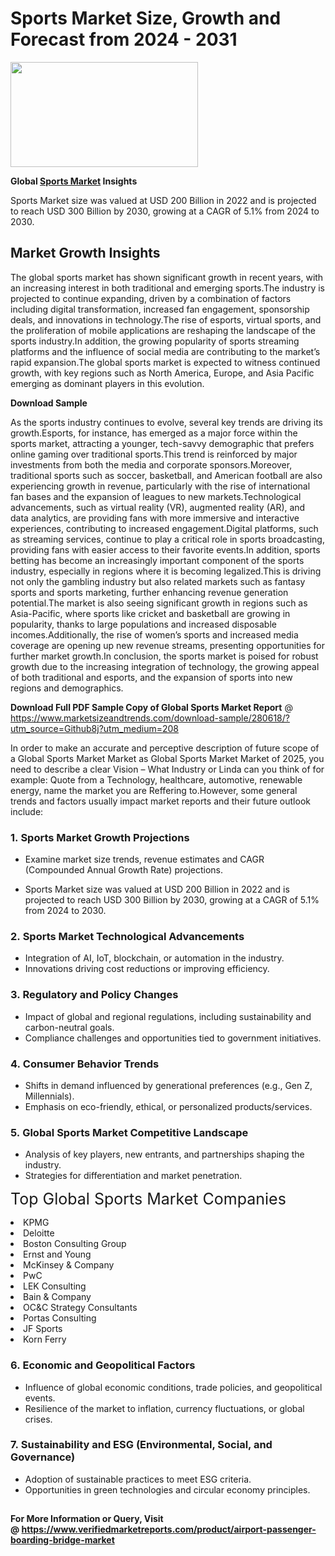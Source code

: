<H1>Sports Market Size, Growth and Forecast from 2024 - 2031</H1><img class="aligncenter size-medium wp-image-584254" src="https://thirdeyenews.in/wp-content/uploads/2024/09/Global-Market-Research-300x168.jpeg" alt="" width="300" height="168" /><p><strong>Global&nbsp;<a href="https://www.marketsizeandtrends.com/download-sample/280618/?utm_source=Github8j?utm_medium=208">Sports Market</a> Insights</strong></p><p>Sports Market size was valued at USD 200 Billion in 2022 and is projected to reach USD 300 Billion by 2030, growing at a CAGR of 5.1% from 2024 to 2030.</p><p><h2>Market Growth Insights</h2> <p>The global sports market has shown significant growth in recent years, with an increasing interest in both traditional and emerging sports.The industry is projected to continue expanding, driven by a combination of factors including digital transformation, increased fan engagement, sponsorship deals, and innovations in technology.The rise of esports, virtual sports, and the proliferation of mobile applications are reshaping the landscape of the sports industry.In addition, the growing popularity of sports streaming platforms and the influence of social media are contributing to the market’s rapid expansion.The global sports market is expected to witness continued growth, with key regions such as North America, Europe, and Asia Pacific emerging as dominant players in this evolution.</p> <p><strong>Download Sample</strong></p> <p>As the sports industry continues to evolve, several key trends are driving its growth.Esports, for instance, has emerged as a major force within the sports market, attracting a younger, tech-savvy demographic that prefers online gaming over traditional sports.This trend is reinforced by major investments from both the media and corporate sponsors.Moreover, traditional sports such as soccer, basketball, and American football are also experiencing growth in revenue, particularly with the rise of international fan bases and the expansion of leagues to new markets.Technological advancements, such as virtual reality (VR), augmented reality (AR), and data analytics, are providing fans with more immersive and interactive experiences, contributing to increased engagement.Digital platforms, such as streaming services, continue to play a critical role in sports broadcasting, providing fans with easier access to their favorite events.In addition, sports betting has become an increasingly important component of the sports industry, especially in regions where it is becoming legalized.This is driving not only the gambling industry but also related markets such as fantasy sports and sports marketing, further enhancing revenue generation potential.The market is also seeing significant growth in regions such as Asia-Pacific, where sports like cricket and basketball are growing in popularity, thanks to large populations and increased disposable incomes.Additionally, the rise of women’s sports and increased media coverage are opening up new revenue streams, presenting opportunities for further market growth.In conclusion, the sports market is poised for robust growth due to the increasing integration of technology, the growing appeal of both traditional and esports, and the expansion of sports into new regions and demographics.<p><span class=""><strong>Download Full PDF Sample Copy of Global Sports Market Report</strong> @ <a href="https://www.marketsizeandtrends.com/download-sample/280618/?utm_source=Github8j?utm_medium=208" target="_blank">https://www.marketsizeandtrends.com/download-sample/280618/?utm_source=Github8j?utm_medium=208</a></span></p><p>In order to make an accurate and perceptive description of future scope of a Global&nbsp;Sports Market Market as Global&nbsp;Sports Market Market of 2025, you need to describe a clear Vision &ndash; What Industry or Linda can you think of for example: Quote from a Technology, healthcare, automotive, renewable energy, name the market you are Reffering to.However, some general trends and factors usually impact market reports and their future outlook include:</p><h3>1.&nbsp;<strong>Sports Market Growth Projections</strong></h3><ul><li>Examine market size trends, revenue estimates and CAGR (Compounded Annual Growth Rate) projections.</li><li><p>Sports Market size was valued at USD 200 Billion in 2022 and is projected to reach USD 300 Billion by 2030, growing at a CAGR of 5.1% from 2024 to 2030.</p></li></ul><h3>2.&nbsp;<strong>Sports Market Technological Advancements</strong></h3><ul><li>Integration of AI, IoT, blockchain, or automation in the industry.</li><li>Innovations driving cost reductions or improving efficiency.</li></ul><h3>3.&nbsp;<strong>Regulatory and Policy Changes</strong></h3><ul><li>Impact of global and regional regulations, including sustainability and carbon-neutral goals.</li><li>Compliance challenges and opportunities tied to government initiatives.</li></ul><h3>4.&nbsp;<strong>Consumer Behavior Trends</strong></h3><ul><li>Shifts in demand influenced by generational preferences (e.g., Gen Z, Millennials).</li><li>Emphasis on eco-friendly, ethical, or personalized products/services.</li></ul><h3>5.&nbsp;<strong>Global Sports Market Competitive Landscape</strong></h3><ul><li>Analysis of key players, new entrants, and partnerships shaping the industry.</li><li>Strategies for differentiation and market penetration.</li></ul><p data-pm-slice="1 1 []"><span style="color: inherit; font-family: inherit; font-size: 25px;">Top Global Sports Market Companies</span></p><div class="" data-test-id=""><p><li>KPMG</li><li> Deloitte</li><li> Boston Consulting Group</li><li> Ernst and Young</li><li> McKinsey & Company</li><li> PwC</li><li> LEK Consulting</li><li> Bain & Company</li><li> OC&C Strategy Consultants</li><li> Portas Consulting</li><li> JF Sports</li><li> Korn Ferry</li></p></div><h3>6.&nbsp;<strong>Economic and Geopolitical Factors</strong></h3><ul><li>Influence of global economic conditions, trade policies, and geopolitical events.</li><li>Resilience of the market to inflation, currency fluctuations, or global crises.</li></ul><h3>7.&nbsp;<strong>Sustainability and ESG (Environmental, Social, and Governance)</strong></h3><ul><li>Adoption of sustainable practices to meet ESG criteria.</li><li>Opportunities in green technologies and circular economy principles.</li></ul><h2><strong style="font-size: 14px;">For More Information or Query, Visit @&nbsp;</strong><a style="background-color: #ffffff; font-size: 14px;" href="https://www.marketsizeandtrends.com/report/sports-market/" target="_blank">https://www.verifiedmarketreports.com/product/airport-passenger-boarding-bridge-market</a></h2>